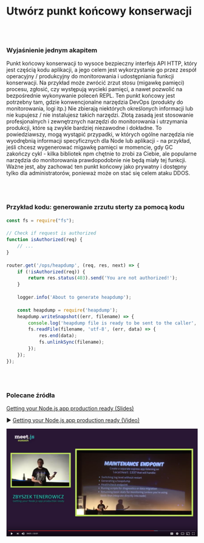 # Utwórz punkt końcowy konserwacji

<br/><br/>

### Wyjaśnienie jednym akapitem

Punkt końcowy konserwacji to wysoce bezpieczny interfejs API HTTP, który jest częścią kodu aplikacji, a jego celem jest wykorzystanie go przez zespół operacyjny / produkcyjny do monitorowania i udostępniania funkcji konserwacji. Na przykład może zwrócić zrzut stosu (migawkę pamięci) procesu, zgłosić, czy występują wycieki pamięci, a nawet pozwolić na bezpośrednie wykonywanie poleceń REPL. Ten punkt końcowy jest potrzebny tam, gdzie konwencjonalne narzędzia DevOps (produkty do monitorowania, logi itp.) Nie zbierają niektórych określonych informacji lub nie kupujesz / nie instalujesz takich narzędzi. Złotą zasadą jest stosowanie profesjonalnych i zewnętrznych narzędzi do monitorowania i utrzymania produkcji, które są zwykle bardziej niezawodne i dokładne. To powiedziawszy, mogą wystąpić przypadki, w których ogólne narzędzia nie wyodrębnią informacji specyficznych dla Node lub aplikacji - na przykład, jeśli chcesz wygenerować migawkę pamięci w momencie, gdy GC zakończy cykl - kilka bibliotek npm chętnie to zrobi za Ciebie, ale popularne narzędzia do monitorowania prawdopodobnie nie będą miały tej funkcji. Ważne jest, aby zachować ten punkt końcowy jako prywatny i dostępny tylko dla administratorów, ponieważ może on stać się celem ataku DDOS.

<br/><br/>

### Przykład kodu: generowanie zrzutu sterty za pomocą kodu

```javascript
const fs = require("fs");

// Check if request is authorized 
function isAuthorized(req) {
    // ...
}

router.get('/ops/heapdump', (req, res, next) => {
    if (!isAuthorized(req)) {
        return res.status(403).send('You are not authorized!');
    }

    logger.info('About to generate heapdump');

    const heapdump = require('heapdump');
    heapdump.writeSnapshot((err, filename) => {
        console.log('heapdump file is ready to be sent to the caller', filename);
        fs.readFile(filename, 'utf-8', (err, data) => {
            res.end(data);
            fs.unlinkSync(filename);
        });
    });
});
```

<br/><br/>

### Polecane źródła

[Getting your Node.js app production ready (Slides)](http://naugtur.pl/pres3/node2prod)

▶ [Getting your Node.js app production ready (Video)](https://www.youtube.com/watch?v=lUsNne-_VIk)

![Getting your Node.js app production ready](../../assets/images/createmaintenanceendpoint1.png "Getting your Node.js app production ready")
